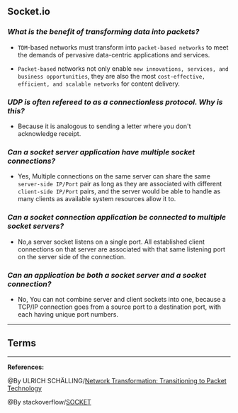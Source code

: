 ## **Socket.io**

### ***What is the benefit of transforming data into packets?***

- `TDM`-based networks must transform into `packet-based networks` to meet the demands of pervasive data-centric applications and services.

- `Packet-based` networks not only enable `new innovations, services, and business opportunities`, they are also the most `cost-effective, efficient, and scalable networks` for content delivery.

### ***UDP is often refereed to as a connectionless protocol. Why is this?***

- Because it is analogous to sending a letter where you don't acknowledge receipt.

### ***Can a socket server application have multiple socket connections?***

- Yes, Multiple connections on the same server can share the same `server-side IP/Port` pair as long as they are associated with different `client-side IP/Port` pairs, and the server would be able to handle as many clients as available system resources allow it to.

### ***Can a socket connection application be connected to multiple socket servers?***

-  No,a server socket listens on a single port. All established client connections on that server are associated with that same listening port on the server side of the connection.

### ***Can an application be both a socket server and a socket connection?***

- No, You can not combine server and client sockets into one, because a TCP/IP connection goes from a source port to a destination port, with each having unique port numbers.
-----------------------------------------------

## **Terms**

-----------------------------------------------

**References:**

@By ULRICH SCHÄLLING/[Network Transformation: Transitioning to Packet Technology](https://fntsoftware.com/blog/network-transformation-transitioning-to-packet-technology/)

@By stackoverflow/[SOCKET](https://stackoverflow.com/questions/11129212/tcp-can-two-different-sockets-share-a-port)

